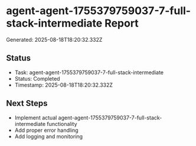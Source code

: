 # agent-agent-1755379759037-7-full-stack-intermediate Report

Generated: 2025-08-18T18:20:32.332Z

## Status
- Task: agent-agent-1755379759037-7-full-stack-intermediate
- Status: Completed
- Timestamp: 2025-08-18T18:20:32.332Z

## Next Steps
- Implement actual agent-agent-1755379759037-7-full-stack-intermediate functionality
- Add proper error handling
- Add logging and monitoring
